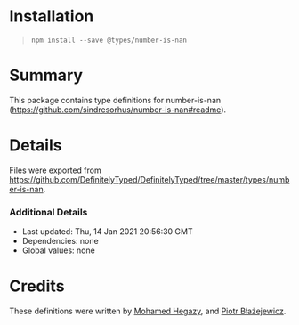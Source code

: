 # Installation
> `npm install --save @types/number-is-nan`

# Summary
This package contains type definitions for number-is-nan (https://github.com/sindresorhus/number-is-nan#readme).

# Details
Files were exported from https://github.com/DefinitelyTyped/DefinitelyTyped/tree/master/types/number-is-nan.

### Additional Details
 * Last updated: Thu, 14 Jan 2021 20:56:30 GMT
 * Dependencies: none
 * Global values: none

# Credits
These definitions were written by [Mohamed Hegazy](https://github.com/mhegazy), and [Piotr Błażejewicz](https://github.com/peterblazejewicz).
